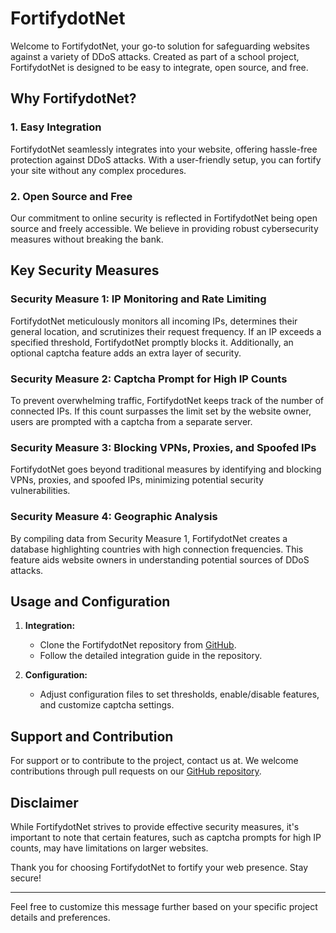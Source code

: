 # FortifydotNet

Welcome to FortifydotNet, your go-to solution for safeguarding websites against a variety of DDoS attacks. Created as part of a school project, FortifydotNet is designed to be easy to integrate, open source, and free.

## Why FortifydotNet?

### 1. **Easy Integration**

FortifydotNet seamlessly integrates into your website, offering hassle-free protection against DDoS attacks. With a user-friendly setup, you can fortify your site without any complex procedures.

### 2. **Open Source and Free**

Our commitment to online security is reflected in FortifydotNet being open source and freely accessible. We believe in providing robust cybersecurity measures without breaking the bank.

## Key Security Measures

### Security Measure 1: IP Monitoring and Rate Limiting

FortifydotNet meticulously monitors all incoming IPs, determines their general location, and scrutinizes their request frequency. If an IP exceeds a specified threshold, FortifydotNet promptly blocks it. Additionally, an optional captcha feature adds an extra layer of security.

### Security Measure 2: Captcha Prompt for High IP Counts

To prevent overwhelming traffic, FortifydotNet keeps track of the number of connected IPs. If this count surpasses the limit set by the website owner, users are prompted with a captcha from a separate server.

### Security Measure 3: Blocking VPNs, Proxies, and Spoofed IPs

FortifydotNet goes beyond traditional measures by identifying and blocking VPNs, proxies, and spoofed IPs, minimizing potential security vulnerabilities.

### Security Measure 4: Geographic Analysis

By compiling data from Security Measure 1, FortifydotNet creates a database highlighting countries with high connection frequencies. This feature aids website owners in understanding potential sources of DDoS attacks.

## Usage and Configuration

1. **Integration:**
   - Clone the FortifydotNet repository from [GitHub](https://github.com/fortifydotnet).
   - Follow the detailed integration guide in the repository.

2. **Configuration:**
   - Adjust configuration files to set thresholds, enable/disable features, and customize captcha settings.

## Support and Contribution

For support or to contribute to the project, contact us at. We welcome contributions through pull requests on our [GitHub repository](https://github.com/fortifydotnet).

## Disclaimer

While FortifydotNet strives to provide effective security measures, it's important to note that certain features, such as captcha prompts for high IP counts, may have limitations on larger websites.

Thank you for choosing FortifydotNet to fortify your web presence. Stay secure!

--- 

Feel free to customize this message further based on your specific project details and preferences.
